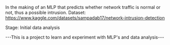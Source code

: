 In the making of an MLP that predicts whether network traffic is normal or not, thus a possible intrusion.
Dataset: https://www.kaggle.com/datasets/sampadab17/network-intrusion-detection

Stage: Initial data analysis

---This is a project to learn and experiment with MLP's and data analysis---